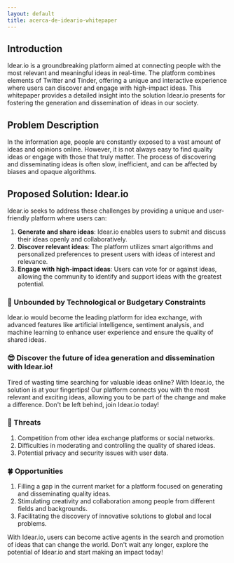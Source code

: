 ```yaml
---
layout: default
title: acerca-de-ideario-whitepaper
---
```

## Introduction

Idear.io is a groundbreaking platform aimed at connecting people with the most relevant and meaningful ideas in real-time. The platform combines elements of Twitter and Tinder, offering a unique and interactive experience where users can discover and engage with high-impact ideas. This whitepaper provides a detailed insight into the solution Idear.io presents for fostering the generation and dissemination of ideas in our society.

## Problem Description

In the information age, people are constantly exposed to a vast amount of ideas and opinions online. However, it is not always easy to find quality ideas or engage with those that truly matter. The process of discovering and disseminating ideas is often slow, inefficient, and can be affected by biases and opaque algorithms.

## Proposed Solution: Idear.io

Idear.io seeks to address these challenges by providing a unique and user-friendly platform where users can:

1. **Generate and share ideas**: Idear.io enables users to submit and discuss their ideas openly and collaboratively.
2. **Discover relevant ideas**: The platform utilizes smart algorithms and personalized preferences to present users with ideas of interest and relevance.
3. **Engage with high-impact ideas**: Users can vote for or against ideas, allowing the community to identify and support ideas with the greatest potential.

### 📄 Unbounded by Technological or Budgetary Constraints

Idear.io would become the leading platform for idea exchange, with advanced features like artificial intelligence, sentiment analysis, and machine learning to enhance user experience and ensure the quality of shared ideas.

### 😎 Discover the future of idea generation and dissemination with Idear.io!

Tired of wasting time searching for valuable ideas online? With Idear.io, the solution is at your fingertips! Our platform connects you with the most relevant and exciting ideas, allowing you to be part of the change and make a difference. Don't be left behind, join Idear.io today!

### 👀 Threats

1. Competition from other idea exchange platforms or social networks.
2. Difficulties in moderating and controlling the quality of shared ideas.
3. Potential privacy and security issues with user data.

### 🍀 Opportunities

1. Filling a gap in the current market for a platform focused on generating and disseminating quality ideas.
2. Stimulating creativity and collaboration among people from different fields and backgrounds.
3. Facilitating the discovery of innovative solutions to global and local problems.

With Idear.io, users can become active agents in the search and promotion of ideas that can change the world. Don't wait any longer, explore the potential of Idear.io and start making an impact today!

